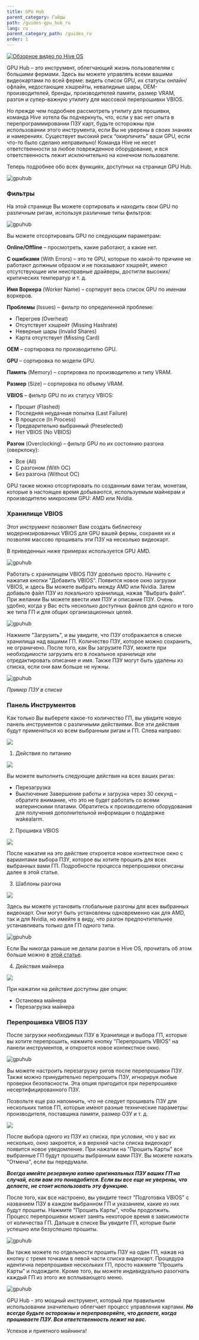 ```yaml
---
title: GPU Hub
parent_category: Гайды
path: /guides-gpu_hub_ru
lang: ru
parent_category_path: /guides_ru
order: 1
---
```


<a href="https://youtu.be/t2FyPFxhThU
" target="_blank"><img src="http://img.youtube.com/vi/t2FyPFxhThU/0.jpg"
alt="Обзорное видео по Hive OS"></a>

GPU Hub – это инструмент, облегчающий жизнь пользователям с большими фермами.
Здесь вы можете управлять всеми вашими видеокартами по всей ферме: видеть список GPU, их статусы онлайн/офлайн, недостающие хэшрейты, невалидные шары, OEM-производителей, бренды, производителей памяти, размер VRAM, разгон и супер-важную утилиту для массовой перепрошивки VBIOS.

Но прежде чем подробнее рассмотреть утилиту для прошивки, команда Hive хотела бы подчеркнуть, что, если у вас нет опыта в перепрограммировании ПЗУ карт, будьте осторожны при использовании этого инструмента, если Вы не уверены в своих знаниях и намерениях. Существует высокий риск “окирпичить” ваши GPU, если что-то было сделано неправильно! Команда Hive не несет ответственности за любое поврежденное оборудование, и вся ответственность лежит исключительно на конечном пользователе.

Теперь подробнее обо всех функциях, доступных на странице GPU Hub.

<img src="https://lbd.hiveos.farm/kb/images/gpuhub1.png" alt="gpuhub">

### Фильтры
На этой странице Вы можете сортировать и находить свои GPU по различным ригам, используя различные типы фильтров:

<img src="https://lbd.hiveos.farm/kb/images/gpuhub2.png" alt="gpuhub">

Вы можете отсортировать GPU по следующим параметрам:

**Online/Offline** – просмотреть, какие работают, а какие нет.

**С ошибками** (With Errors) – это те GPU, которые по какой-то причине не работают должным образом и не показывают хэшрейт, имеют отсутствующие или неисправные драйверы, достигли высоких/критических температур и т. д.

**Имя Воркера** (Worker Name) – сортирует весь список GPU по именам воркеров.

**Проблемы** (Issues) – фильтр по определенной проблеме:
- Перегрев (Overheat)
- Отсутствует хэшрейт (Missing Hashrate)
- Неверные шары (Invalid Shares)
- Карта отсутствует (Missing Card)

**OEM** – сортировка по производителю GPU.

**GPU** – сортировка по модели GPU.

**Память** (Memory) – сортировка по производителю и типу VRAM.

**Размер** (Size) – сортировка по объему VRAM.

**VBIOS** – фильтр GPU по их статусу VBIOS:
- Прошит (Flashed)
- Последняя неудачная попытка (Last Failure)
- В процессе (In Process)
- Предварительно выбранный (Preselected)
- Нет VBIOS (No VBIOS)

**Разгон** (Overclocking) – фильтр GPU по их состоянию разгона (оверклоку):
- Все (All)
- С разгоном (With OC)
- Без разгона (Without OC)

GPU также можно отсортировать по созданным вами тегам, монетам, которые в настоящее время добываются, используемым майнерам и производителю микросхем GPU: AMD или Nvidia.

### Хранилище VBIOS
Этот инструмент позволяет Вам создать библиотеку модернизированных VBIOS для GPU вашей фермы, сохраняя их и позволяя массово прошивать эти ПЗУ на несколько видеокарт.

В приведенных ниже примерах используется GPU AMD.

<img src="https://lbd.hiveos.farm/kb/images/gpuhub3.png" alt="gpuhub">

Работать с хранилищем VBIOS ПЗУ довольно просто. Начните с нажатия кнопки "Добавить VBIOS". Появится новое окно загрузки VBIOS, и здесь Вы можете выбрать между AMD или Nvidia. Затем добавьте файл ПЗУ из локального хранилища, нажав "Выбрать файл". При желании Вы можете ввести имя ПЗУ и описание ПЗУ. Очень удобно, когда у Вас есть несколько доступных файлов для одного и того же типа ГП и для общих организационных целей.

<img src="https://lbd.hiveos.farm/kb/images/gpuhub4.png" alt="gpuhub">

Нажмите "Загрузить", и вы увидите, что ПЗУ отображается в списке хранилища над вашими ГП. Количество ПЗУ, которое можно сохранить, не ограничено. После того, как Вы загрузите ПЗУ, можете при необходимости загрузить его в локальное хранилище или отредактировать описание и имя. Также ПЗУ могут быть удалены из списка, если они вам больше не нужны.

<img src="https://lbd.hiveos.farm/kb/images/gpuhub5.png" alt="gpuhub">

*Пример ПЗУ в списке*

### Панель Инструментов
Как только Вы выберете какое-то количество ГП, вы увидите новую панель инструментов с различными действиями. Все эти действия будут применяться ко всем выбранным ригам и ГП.
Слева направо:

<img src="https://lbd.hiveos.farm/kbase/images/forum/f40f53f24ab2bf17dbdf0061b9d9f1fd41bf9fd5.png">

1. Действия по питанию

<img src="https://lbd.hiveos.farm/kbase/images/forum/f5b504370848c8478f575f73fccd62a5d97f595b.png">

Вы можете выполнить следующие действия на всех ваших ригах:
- Перезагрузка
- Выключение
Завершение работы и загрузка через 30 секунд – обратите внимание, что это не будет работать со всеми материнскими платами. Обратитесь к производителю оборудования для получения дополнительной информации о поддержке wakealarm.

2. Прошивка VBIOS

<img src="https://lbd.hiveos.farm/kbase/images/forum/f3a886240f209860d64faa7e885afc19dc0b608b.png">

После нажатия на это действие откроется новое контекстное окно с вариантами выбора ПЗУ, которое вы хотите прошить для всех выбранных вами ГП. Подробности процесса перепрошивки описаны далее в этой статье.

3. Шаблоны разгона

<img src="https://lbd.hiveos.farm/kbase/images/forum/147921a211fef1549b4af6839f5ec1281acec4cd.png">

Здесь вы можете установить глобальные разгоны для всех выбранных видеокарт. Они могут быть установлены одновременно как для AMD, так и для Nvidia, но имейте в виду, что разгон предпочтительнее устанавливать только для ГП одного типа.

<img src="https://lbd.hiveos.farm/kb/images/gpuhuboctemp2.png" alt="gpuhub">

Если Вы никогда раньше не делали разгон в Hive OS, прочитать об этом больше можно в [этой статье](https://medium.com/hiveon/getting-started-with-hive-os-overclocking-profiles-basics-5e239e4f1ae5).

4. Действия майнера

<img src="https://lbd.hiveos.farm/kbase/images/forum/bf93d014bb6bfc82b28f89a586f9b271ae877105.png">

При нажатии на действие доступны две опции:
- Остановка майнера
- Перезагрузка майнера

### Перепрошивка VBIOS ПЗУ
После загрузки необходимых ПЗУ в Хранилище и выбора ГП, которые вы хотите перепрошить, нажмите кнопку "Перепрошить VBIOS" на панели инструментов, и откроется новое контекстное окно.

<img src="https://lbd.hiveos.farm/kb/images/gpuhubflashvbios.png" alt="gpuhub">

Вы можете настроить перезагрузку ригов после перепрошивки ПЗУ.
Также можно принудительно перепрошить ПЗУ, игнорируя любые проверки безопасности. Эта опция пригодится при перепрошивке несертифицированного ПЗУ.

Позвольте еще раз напомнить, что не следует прошивать ПЗУ для нескольких типов ГП, которые имеют разные технические параметры: производителя, поставщика памяти, размер ОЗУ и т. д.

<img src="https://lbd.hiveos.farm/kbase/images/forum/50d664435e37fa70123ed976b433efd78b89b877.png">

После выбора одного из ПЗУ из списка, при условии, что у вас их несколько, окно закроется, и в верхней части списка видеокарт появится новое уведомление. При нажатии на "Прошить Карты" все выбранные ГП будут прошиты выбранным вами ПЗУ.
Вы можете нажать "Отмена", если вы передумали.

***Всегда имейте резервную копию оригинальных ПЗУ ваших ГП на случай, если вам это понадобится.
Если вы все еще не уверены, что делаете, не стоит использовать эту функцию.***

После того, как все настроено, вы увидите текст "Подготовка VBIOS" с названием ПЗУ в каждом выбранном ГП и указанием, какие из них будут прошиты. Нажмите "Прошить Карты", чтобы продолжить.
Процесс перепрошивки может занять некоторое время в зависимости от количества ГП. Дальше в списке Вы увидите ГП, которые были успешно или безуспешно прошиты.

<img src="https://lbd.hiveos.farm/kb/images/gpuhubafterthatfailed1.png" alt="gpuhub">

Вы также можете по отдельности прошить ПЗУ на один ГП, нажав на кнопку с тремя точками в левой части списка видеокарт.
Процедура идентична перепрошивке нескольких ГП, просто нажмите "Прошить Карты" и подождите. Кроме того, вы можете индивидуально разогнать каждый ГП из этого же всплывающего меню.

<img src="https://lbd.hiveos.farm/kb/images/gpuhubafterthatfailed2.png" alt="gpuhub">

GPU Hub - это мощный инструмент, который при правильном использовании значительно облегчает процесс управления картами.
***Но всегда будьте осторожны и перепроверяйте, что делаете, когда прошиваете ПЗУ. Вся ответственность лежит на вас.***

Успехов и приятного майнинга!

